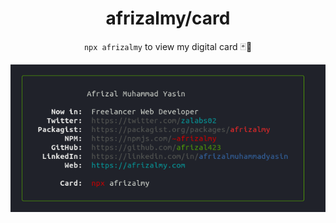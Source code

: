 <div align='center'>

# afrizalmy/card

`npx afrizalmy` to view my digital card 🃏🚀️

![preview](preview.png)

</div>
